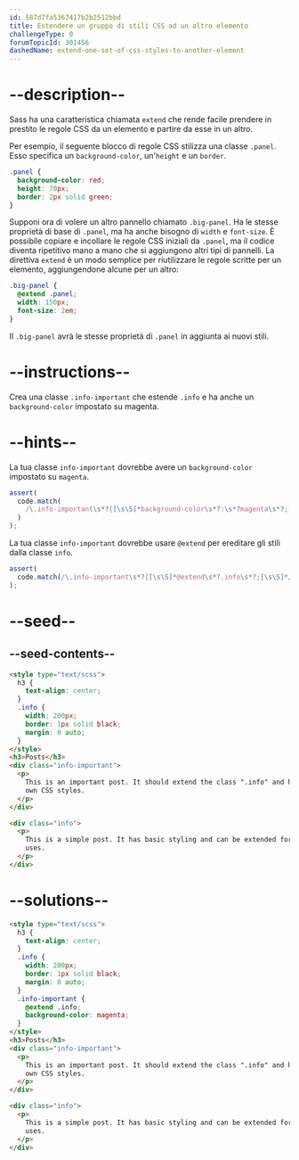 ```yaml
---
id: 587d7fa5367417b2b2512bbd
title: Estendere un gruppo di stili CSS ad un altro elemento
challengeType: 0
forumTopicId: 301456
dashedName: extend-one-set-of-css-styles-to-another-element
---
```


# --description--

Sass ha una caratteristica chiamata `extend` che rende facile prendere in prestito le regole CSS da un elemento e partire da esse in un altro.

Per esempio, il seguente blocco di regole CSS stilizza una classe `.panel`. Esso specifica un `background-color`, un'`height` e un `border`.

```scss
.panel {
  background-color: red;
  height: 70px;
  border: 2px solid green;
}
```

Supponi ora di volere un altro pannello chiamato `.big-panel`. Ha le stesse proprietà di base di `.panel`, ma ha anche bisogno di `width` e `font-size`. È possibile copiare e incollare le regole CSS iniziali da `.panel`, ma il codice diventa ripetitivo mano a mano che si aggiungono altri tipi di pannelli. La direttiva `extend` è un modo semplice per riutilizzare le regole scritte per un elemento, aggiungendone alcune per un altro:

```scss
.big-panel {
  @extend .panel;
  width: 150px;
  font-size: 2em;
}
```

Il `.big-panel` avrà le stesse proprietà di `.panel` in aggiunta ai nuovi stili.

# --instructions--

Crea una classe `.info-important` che estende `.info` e ha anche un `background-color` impostato su magenta.

# --hints--

La tua classe `info-important` dovrebbe avere un `background-color` impostato su `magenta`.

```js
assert(
  code.match(
    /\.info-important\s*?{[\s\S]*background-color\s*?:\s*?magenta\s*?;[\s\S]*}/gi
  )
);
```

La tua classe `info-important` dovrebbe usare `@extend` per ereditare gli stili dalla classe `info`.

```js
assert(
  code.match(/\.info-important\s*?{[\s\S]*@extend\s*?.info\s*?;[\s\S]*/gi)
);
```

# --seed--

## --seed-contents--

```html
<style type="text/scss">
  h3 {
    text-align: center;
  }
  .info {
    width: 200px;
    border: 1px solid black;
    margin: 0 auto;
  }
</style>
<h3>Posts</h3>
<div class="info-important">
  <p>
    This is an important post. It should extend the class ".info" and have its
    own CSS styles.
  </p>
</div>

<div class="info">
  <p>
    This is a simple post. It has basic styling and can be extended for other
    uses.
  </p>
</div>
```

# --solutions--

```html
<style type="text/scss">
  h3 {
    text-align: center;
  }
  .info {
    width: 200px;
    border: 1px solid black;
    margin: 0 auto;
  }
  .info-important {
    @extend .info;
    background-color: magenta;
  }
</style>
<h3>Posts</h3>
<div class="info-important">
  <p>
    This is an important post. It should extend the class ".info" and have its
    own CSS styles.
  </p>
</div>

<div class="info">
  <p>
    This is a simple post. It has basic styling and can be extended for other
    uses.
  </p>
</div>
```
